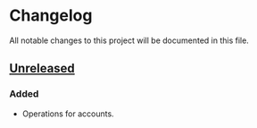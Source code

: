 # Changelog

All notable changes to this project will be documented in this file.

## [Unreleased]
### Added
- Operations for accounts.

[unreleased]: https://github.com/lotostudio/financial-api/tree/develop
